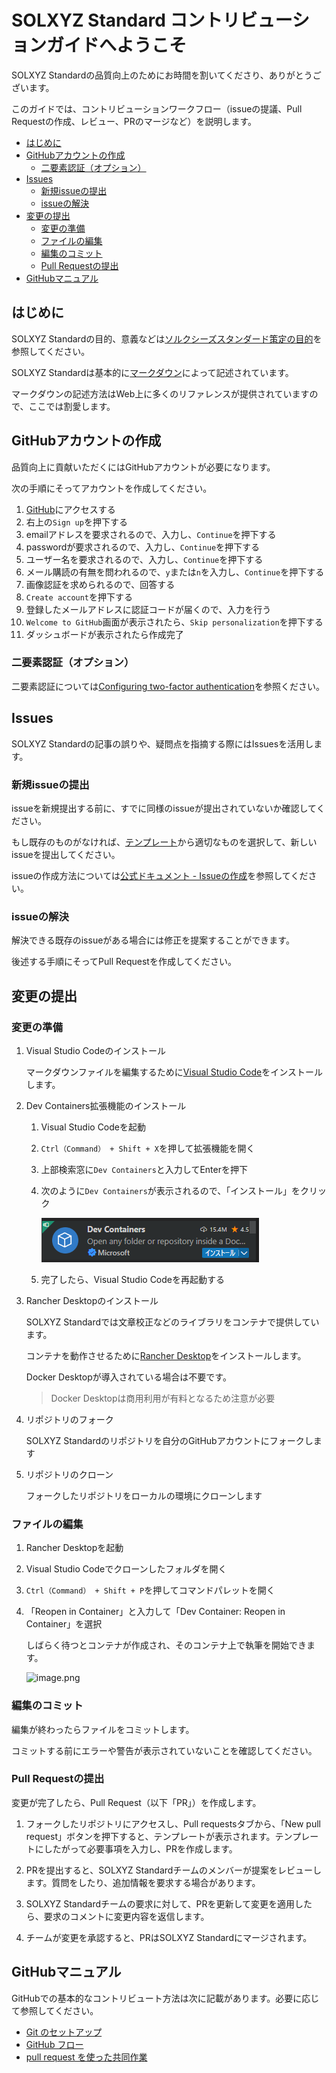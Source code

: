 # SOLXYZ Standard コントリビューションガイドへようこそ <!-- omit in toc -->

SOLXYZ Standardの品質向上のためにお時間を割いてくださり、ありがとうございます。

このガイドでは、コントリビューションワークフロー（issueの提議、Pull Requestの作成、レビュー、PRのマージなど）を説明します。

- [はじめに](#はじめに)
- [GitHubアカウントの作成](#githubアカウントの作成)
  - [二要素認証（オプション）](#二要素認証オプション)
- [Issues](#issues)
  - [新規issueの提出](#新規issueの提出)
  - [issueの解決](#issueの解決)
- [変更の提出](#変更の提出)
  - [変更の準備](#変更の準備)
  - [ファイルの編集](#ファイルの編集)
  - [編集のコミット](#編集のコミット)
  - [Pull Requestの提出](#pull-requestの提出)
- [GitHubマニュアル](#githubマニュアル)

## はじめに

SOLXYZ Standardの目的、意義などは[ソルクシーズスタンダード策定の目的](introduction.md)を参照してください。

SOLXYZ Standardは基本的に[マークダウン](https://ja.wikipedia.org/wiki/Markdown)によって記述されています。

マークダウンの記述方法はWeb上に多くのリファレンスが提供されていますので、ここでは割愛します。

## GitHubアカウントの作成

品質向上に貢献いただくにはGitHubアカウントが必要になります。

次の手順にそってアカウントを作成してください。

1. [GitHub](https://github.com/)にアクセスする
2. 右上の`Sign up`を押下する
3. emailアドレスを要求されるので、入力し、`Continue`を押下する
4. passwordが要求されるので、入力し、`Continue`を押下する
5. ユーザー名を要求されるので、入力し、`Continue`を押下する
6. メール購読の有無を問われるので、`y`または`n`を入力し、`Continue`を押下する
7. 画像認証を求められるので、回答する
8. `Create account`を押下する
9. 登録したメールアドレスに認証コードが届くので、入力を行う
10. `Welcome to GitHub`画面が表示されたら、`Skip personalization`を押下する
11. ダッシュボードが表示されたら作成完了

### 二要素認証（オプション）

二要素認証については[Configuring two-factor authentication](https://docs.github.com/ja/authentication/securing-your-account-with-two-factor-authentication-2fa/configuring-two-factor-authentication)を参照ください。

## Issues

SOLXYZ Standardの記事の誤りや、疑問点を指摘する際にはIssuesを活用します。

### 新規issueの提出

issueを新規提出する前に、すでに同様のissueが提出されていないか確認してください。

もし既存のものがなければ、[テンプレート](https://github.com/solxyz-jsn/solxyz-development-standard/issues/new/choose)から適切なものを選択して、新しいissueを提出してください。

issueの作成方法については[公式ドキュメント - Issueの作成](https://docs.github.com/ja/issues/tracking-your-work-with-issues/creating-an-issue)を参照してください。

### issueの解決

解決できる既存のissueがある場合には修正を提案することができます。

後述する手順にそってPull Requestを作成してください。

## 変更の提出

### 変更の準備

1. Visual Studio Codeのインストール

    マークダウンファイルを編集するために[Visual Studio Code](https://azure.microsoft.com/ja-jp/products/visual-studio-code/)をインストールします。

2. Dev Containers拡張機能のインストール

   1. Visual Studio Codeを起動

   2. `Ctrl（Command） + Shift + X`を押して拡張機能を開く

   3. 上部検索窓に`Dev Containers`と入力してEnterを押下

   4. 次のように`Dev Containers`が表示されるので、「インストール」をクリック

      ![image.png](/img/dev_container_extention.png)

   5. 完了したら、Visual Studio Codeを再起動する

3. Rancher Desktopのインストール

    SOLXYZ Standardでは文章校正などのライブラリをコンテナで提供しています。

    コンテナを動作させるために[Rancher Desktop](https://rancherdesktop.io/)をインストールします。

    Docker Desktopが導入されている場合は不要です。

    > Docker Desktopは商用利用が有料となるため注意が必要

4. リポジトリのフォーク

   SOLXYZ Standardのリポジトリを自分のGitHubアカウントにフォークします

5. リポジトリのクローン

    フォークしたリポジトリをローカルの環境にクローンします

### ファイルの編集

1. Rancher Desktopを起動

2. Visual Studio Codeでクローンしたフォルダを開く

3. `Ctrl（Command） + Shift + P`を押してコマンドパレットを開く

4. 「Reopen in Container」と入力して「Dev Container: Reopen in Container」を選択

    しばらく待つとコンテナが作成され、そのコンテナ上で執筆を開始できます。

    ![image.png](/img/vscode.bmp)

### 編集のコミット

編集が終わったらファイルをコミットします。

コミットする前にエラーや警告が表示されていないことを確認してください。

### Pull Requestの提出

変更が完了したら、Pull Request（以下「PR」）を作成します。

1. フォークしたリポジトリにアクセスし、Pull requestsタブから、「New pull request」ボタンを押下すると、テンプレートが表示されます。テンプレートにしたがって必要事項を入力し、PRを作成します。

2. PRを提出すると、SOLXYZ Standardチームのメンバーが提案をレビューします。質問をしたり、追加情報を要求する場合があります。

3. SOLXYZ Standardチームの要求に対して、PRを更新して変更を適用したら、要求のコメントに変更内容を返信します。

4. チームが変更を承認すると、PRはSOLXYZ Standardにマージされます。

## GitHubマニュアル

GitHubでの基本的なコントリビュート方法は次に記載があります。必要に応じて参照してください。

- [Git のセットアップ](https://docs.github.com/ja/get-started/quickstart/set-up-git)
- [GitHub フロー](https://docs.github.com/ja/get-started/quickstart/github-flow)
- [pull request を使った共同作業](https://docs.github.com/ja/pull-requests/collaborating-with-pull-requests)
